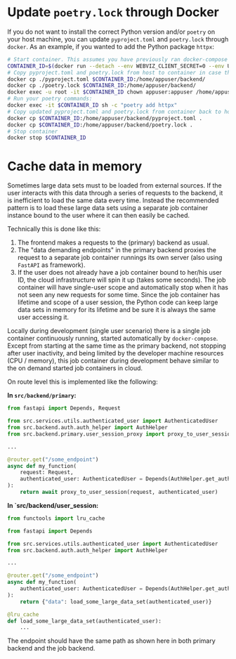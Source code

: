 # Update `poetry.lock` through Docker

If you do not want to install the correct Python version and/or `poetry` on your host
machine, you can update `pyproject.toml` and `poetry.lock` through `docker`.
As an example, if you wanted to add the Python package `httpx`:

```bash
# Start container. This assumes you have previously ran docker-compose
CONTAINER_ID=$(docker run --detach --env WEBVIZ_CLIENT_SECRET=0 --env UVICORN_ENTRYPOINT=src.backend.primary.main:app webviz_backend-primary)
# Copy pyproject.toml and poetry.lock from host to container in case they have changed since it was built:
docker cp ./pyproject.toml $CONTAINER_ID:/home/appuser/backend/
docker cp ./poetry.lock $CONTAINER_ID:/home/appuser/backend/
docker exec -u root -it $CONTAINER_ID chown appuser:appuser /home/appuser/backend/{pyproject.toml,poetry.lock}
# Run your poetry commands:
docker exec -it $CONTAINER_ID sh -c "poetry add httpx"
# Copy updated pyproject.toml and poetry.lock from container back to host:
docker cp $CONTAINER_ID:/home/appuser/backend/pyproject.toml .
docker cp $CONTAINER_ID:/home/appuser/backend/poetry.lock .
# Stop container
docker stop $CONTAINER_ID
```


# Cache data in memory

Sometimes large data sets must to be loaded from external sources. If the user interacts
with this data through a series of requests to the backend, it is inefficient to load
the same data every time. Instead the recommended pattern is to load these large data sets
using a separate job container instance bound to the user where it can then easily be cached.

Technically this is done like this:
1) The frontend makes a requests to the (primary) backend as usual.
2) The "data demanding endpoints" in the primary backend proxies the request to a separate
   job container runnings its own server (also using `FastAPI` as framework).
3) If the user does not already have a job container bound to her/his user ID, the
   cloud infrastructure will spin it up (takes some seconds). The job container will
   have single-user scope and automatically stop when it has not seen any new requests
   for some time. Since the job container has lifetime and scope of a user session,
   the Python code can keep large data sets in memory for its lifetime and be sure
   it is always the same user accessing it.

Locally during development (single user scenario) there is a single job container
continuously running, started automatically by `docker-compose`.
Except from starting at the same time as the primary backend, not stopping after user
inactivity, and being limited by the developer machine resources (CPU / memory),
this job container during development behave similar to the on demand started job containers in cloud.

On route level this is implemented like the following:

**In `src/backend/primary`:**
```python
from fastapi import Depends, Request

from src.services.utils.authenticated_user import AuthenticatedUser
from src.backend.auth.auth_helper import AuthHelper
from src.backend.primary.user_session_proxy import proxy_to_user_session

...

@router.get("/some_endpoint")
async def my_function(
    request: Request,
    authenticated_user: AuthenticatedUser = Depends(AuthHelper.get_authenticated_user),
):
    return await proxy_to_user_session(request, authenticated_user)
```

**In `src/backend/user_session:**
```python
from functools import lru_cache

from fastapi import Depends

from src.services.utils.authenticated_user import AuthenticatedUser
from src.backend.auth.auth_helper import AuthHelper

...

@router.get("/some_endpoint")
async def my_function(
    authenticated_user: AuthenticatedUser = Depends(AuthHelper.get_authenticated_user),
):
    return {"data": load_some_large_data_set(authenticated_user)}

@lru_cache
def load_some_large_data_set(authenticated_user):
    ...
```

The endpoint should have the same path as shown here
in both primary backend and the job backend.
